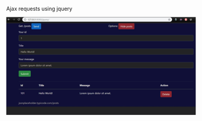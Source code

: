 <p>Ajax requests using jquery</p>
<img src="https://github.com/lukaszsoleski/ajax/blob/master/Capture.JPG" alt="screenshot">

